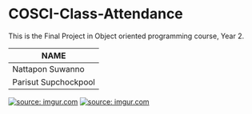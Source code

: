 # COSCI-Class-Attendance
This is the Final Project in Object oriented programming course, Year 2.


 NAME  |
 ----- |
Nattapon Suwanno |
Parisut Supchockpool |

<a href="https://imgur.com/zx5vjun"><img src="https://i.imgur.com/zx5vjun.png" title="source: imgur.com" /></a>
<a href="https://imgur.com/vVJpF4f"><img src="https://i.imgur.com/vVJpF4f.png" title="source: imgur.com" /></a>

